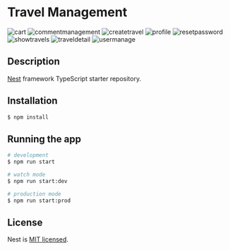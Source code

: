 # Travel Management

![cart](https://raw.githubusercontent.com/wexsilon/travel-management/master/screenshots/%23tm-cart.jpg)
![commentmanagement](https://raw.githubusercontent.com/wexsilon/travel-management/master/screenshots/%23tm-commentmanagement.jpg)
![createtravel](https://raw.githubusercontent.com/wexsilon/travel-management/master/screenshots/%23tm-createtravel.jpg)
![profile](https://raw.githubusercontent.com/wexsilon/travel-management/master/screenshots/%23tm-profile.jpg)
![resetpassword](https://raw.githubusercontent.com/wexsilon/travel-management/master/screenshots/%23tm-resetpassword.jpg)
![showtravels](https://raw.githubusercontent.com/wexsilon/travel-management/master/screenshots/%23tm-showtravels.jpg)
![traveldetail](https://raw.githubusercontent.com/wexsilon/travel-management/master/screenshots/%23tm-traveldetail.jpg)
![usermanage](https://raw.githubusercontent.com/wexsilon/travel-management/master/screenshots/%23tm-usermanage-edit.jpg)
## Description

[Nest](https://github.com/nestjs/nest) framework TypeScript starter repository.

## Installation

```bash
$ npm install
```

## Running the app

```bash
# development
$ npm run start

# watch mode
$ npm run start:dev

# production mode
$ npm run start:prod
```

## License

Nest is [MIT licensed](LICENSE).
